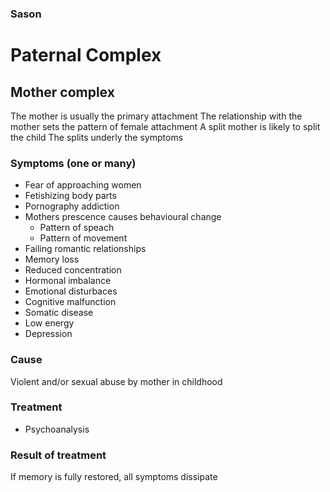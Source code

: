 ### Sason
# Paternal Complex

## Mother complex

The mother is usually the primary attachment
The relationship with the mother sets the pattern of female attachment
A split mother is likely to split the child
The splits underly the symptoms

### Symptoms (one or many)
* Fear of approaching women
* Fetishizing body parts
* Pornography addiction
* Mothers prescence causes behavioural change
  * Pattern of speach
  * Pattern of movement
* Failing romantic relationships
* Memory loss
* Reduced concentration
* Hormonal imbalance
* Emotional disturbaces
* Cognitive malfunction
* Somatic disease
* Low energy
* Depression

### Cause
Violent and/or sexual abuse by mother in childhood

### Treatment
* Psychoanalysis

### Result of treatment
If memory is fully restored, all symptoms dissipate
